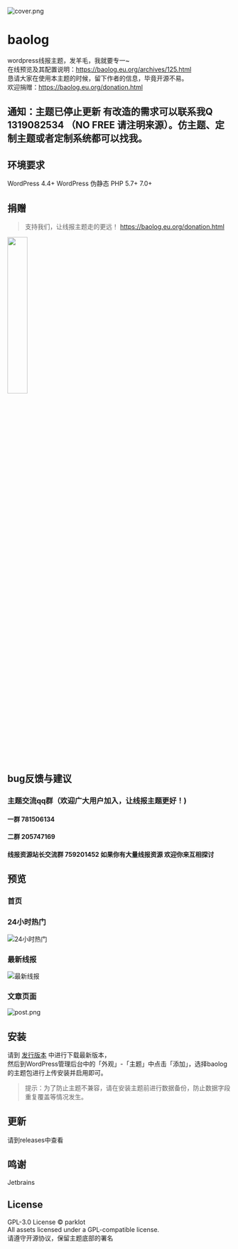 ![cover.png](https://i.loli.net/2021/10/15/Ng4bm2sBETYrylL.png)
# baolog
wordpress线报主题，发羊毛，我就要专一~<br>
在线预览及其配置说明：https://baolog.eu.org/archives/125.html<br>
恳请大家在使用本主题的时候，留下作者的信息，毕竟开源不易。<br>
欢迎捐赠：https://baolog.eu.org/donation.html<br>
## 通知：主题已停止更新 有改造的需求可以联系我Q 1319082534 （NO FREE 请注明来源）。仿主题、定制主题或者定制系统都可以找我。
## 环境要求
WordPress 4.4+
WordPress 伪静态
PHP 5.7+ 7.0+
## 捐赠
> 支持我们，让线报主题走的更远！
> https://baolog.eu.org/donation.html

<a href="#" target="_blank"><img style="width:30%;hight:30%;" src="https://i.loli.net/2021/10/30/CXKWMDijLoB9SQu.png" /></a>


## bug反馈与建议
### 主题交流qq群（欢迎广大用户加入，让线报主题更好！)
#### 一群 781506134
#### 二群 205747169
#### 线报资源站长交流群 759201452 如果你有大量线报资源 欢迎你来互相探讨
## 预览
### 首页
### 24小时热门
![24小时热门](https://i.loli.net/2021/08/26/incjTJN8BL79XOF.png)
### 最新线报
![最新线报](https://i.loli.net/2021/10/09/mhjIvcLqUYSaFpM.png)
### 文章页面
![post.png](https://i.loli.net/2021/10/09/eapTA4KZoUvIMNw.png)
## 安装
请到 [发行版本](https://github.com/paopao233/baolog/releases) 中进行下载最新版本，<br>
然后到WordPress管理后台中的「外观」-「主题」中点击「添加」，选择baolog的主题包进行上传安装并启用即可。
> 提示：为了防止主题不兼容，请在安装主题前进行数据备份，防止数据字段重复覆盖等情况发生。
## 更新
请到releases中查看
## 鸣谢
Jetbrains
## License
GPL-3.0 License © parklot <br>
All assets licensed under a GPL-compatible license.<br>
请遵守开源协议，保留主题底部的署名
